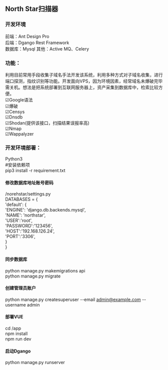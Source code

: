 ## North Star扫描器   
### 开发环境   
前端：Ant Design Pro    
后端：Dgango Rest Framework  
数据库：Mysql
其他：Active MQ、Celery    

### 功能：   
利用目前常用手段收集子域名手法开发该系统，利用多种方式对子域名收集，进行端口探测，指纹识别等功能。开发面向VPS，因为环境因素，经常域名未爆破完毕需关机。想法是把系统部署到互联网服务器上，资产采集到数据库中，检索比较方便。  
☑Google语法  
☑爆破  
☑Censys  
☑Dnsdb  
☑Shodan(提供该接口，扫描结果误报率高)  
☑Nmap  
☑Wappalyzer  
### 开发环境部署：  
Python3   
#安装依赖项  
pip3 install -r requirement.txt  
#### 修改数据库地址账号密码  
/norehstar/settings.py  
DATABASES = {  
    'default': {  
        'ENGINE': 'django.db.backends.mysql',  
        'NAME': 'northstar',  
        'USER':'root',  
        'PASSWORD':'123456',  
        'HOST':'192.168.126.24',  
        'PORT':'3306',  
    }  
}  
  
#### 同步数据库  
python manage.py makemigrations api  
python manage.py migrate  

#### 创建管理员账户  
python manage.py createsuperuser --email admin@example.com --username admin  

#### 部署VUE  
cd /app  
npm install  
npm run dev  

#### 启动Dgango  
python manage.py runserver  
